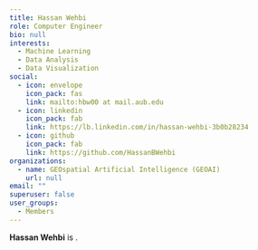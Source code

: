 ```yaml
---
title: Hassan Wehbi
role: Computer Engineer
bio: null
interests:
  - Machine Learning
  - Data Analysis
  - Data Visualization
social:
  - icon: envelope
    icon_pack: fas
    link: mailto:hbw00 at mail.aub.edu
  - icon: linkedin
    icon_pack: fab
    link: https://lb.linkedin.com/in/hassan-wehbi-3b0b28234
  - icon: github
    icon_pack: fab
    link: https://github.com/HassanBWehbi
organizations:
  - name: GEOspatial Artificial Intelligence (GEOAI)
    url: null
email: ""
superuser: false
user_groups:
  - Members
---
```

**Hassan Wehbi** is .